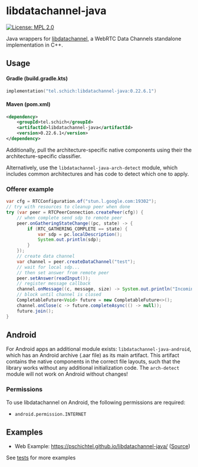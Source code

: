 # libdatachannel-java
[![License: MPL 2.0](https://img.shields.io/badge/License-MPL_2.0-blue.svg)](https://www.mozilla.org/en-US/MPL/2.0/)

Java wrappers for [libdatachannel](https://github.com/paullouisageneau/libdatachannel), a WebRTC Data Channels standalone implementation in C++.

## Usage

#### Gradle (build.gradle.kts)
```kotlin
implementation("tel.schich:libdatachannel-java:0.22.6.1")
```

#### Maven (pom.xml)
```xml
<dependency>
    <groupId>tel.schich</groupId>
    <artifactId>libdatachannel-java</artifactId>
    <version>0.22.6.1</version>
</dependency>
```

Additionally, pull the architecture-specific native components using their the architecture-specific classifier.

Alternatively, use the `libdatachannel-java-arch-detect` module, which includes common architectures and has
code to detect which one to apply.

### Offerer example

```java
var cfg = RTCConfiguration.of("stun.l.google.com:19302");
// try with resources to cleanup peer when done
try (var peer = RTCPeerConnection.createPeer(cfg)) {
    // when complete send sdp to remote peer
    peer.onGatheringStateChange((pc, state) -> {
        if (RTC_GATHERING_COMPLETE == state) {
            var sdp = pc.localDescription();
            System.out.println(sdp);
        }
    });
    // create data channel
    var channel = peer.createDataChannel("test");
    // wait for local sdp...
    // then set answer from remote peer
    peer.setAnswer(readInput());
    // register message callback
    channel.onMessage((c, message, size) -> System.out.println("Incoming message: " + new String(message)));
    // block until channel is closed
    CompletableFuture<Void> future = new CompletableFuture<>();
    channel.onClose(c -> future.completeAsync(() -> null));
    future.join();
}
```

## Android

For Android apps an additional module exists: `libdatachannel-java-android`, which has an Android archive (.aar file) as
its main artifact. This artifact contains the native components in the correct file layouts, such that the library works
without any additional initialization code. The `arch-detect` module will not work on Android without changes!

### Permissions

To use libdatachannel on Android, the following permissions are required:

* `android.permission.INTERNET`

## Examples

* Web Example: https://pschichtel.github.io/libdatachannel-java/ ([Source](example/web))

See [tests](#TODO) for more examples
